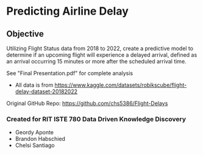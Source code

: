 # Predicting Airline Delay
## Objective
Utilizing Flight Status data from 2018 to 2022, create a predictive model to determine if an upcoming flight will
experience a delayed arrival, defined as an arrival occurring 15 minutes or more after the scheduled arrival time.

See "Final Presentation.pdf" for complete analysis

* All data is from https://www.kaggle.com/datasets/robikscube/flight-delay-dataset-20182022

Original GitHub Repo: https://github.com/chs5386/Flight-Delays

### Created for RIT ISTE 780 Data Driven Knowledge Discovery

* Geordy Aponte
* Brandon Habschied
* Chelsi Santiago
